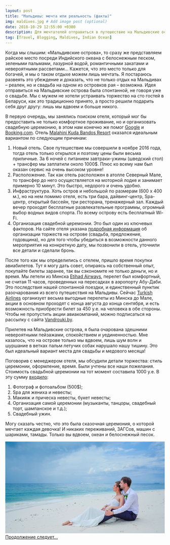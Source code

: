 ```yaml
---
layout: post
title: "Мальдивы: мечта или реальность (факты)"
img: maldives.jpg # Add image post (optional)
date: 2018-10-29 12:55:00 +0300
description: Для мечтателей отправиться в путешествие на Мальдивские острова и организовать там свадебную церемонию. # Add post description (optional)
tag: [Travel, Blogging, Maldives, Indian Ocean]
---
```

Когда мы слышим: «Мальдивские острова», то сразу же представляем райское место посреди Индийского океана с белоснежным песком, зелеными пальмами, лазурной водой, романтичными закатами и невероятными рассветами… Кажется, что это место только для богачей, и мы о таком отдыхе можем лишь мечтать. Я постараюсь развеять это убеждение и доказать, что не только отдых на Мальдивах – реален, но и свадьба на одном из островков рая – возможна. 
Идея отправиться на Мальдивские острова была спонтанной, не говоря уже о свадьбе. Мы с мужем не хотели устраивать торжество на сто гостей в Беларуси, как это традиционно принято, а просто решили подарить себя друг другу: лишь мы вдвоем и больше никого. 


В первую очередь, мы занялись поиском отеля, который мог бы предоставить не только комфортное проживание, но и организовать свадебную церемонию, в этом нам конечно же помог [Google](https://www.google.com/) и [Booking.com](https://www.booking.com/). Отель [Malahini Kuda Bandos Resort](http://www.malahini.mv/index.html#!/) оказался идеальным вариантом по следующим причинам:

1. Новый отель. Свое путешествие мы совершили в ноябре 2016 года, тогда отель только открылся и поэтому цены были весьма приличные. За 6 ночей с питанием завтраки-ужины (шведский стол) + трансфер мы заплатили около 1000$. Плюс ко всему нам был оказан сервис на очень высоком уровне!
2. Расположение. Так как отель расположен в атолле Северный Мале, то трансфер до него осуществляется на моторной лодке и занимает примерно 10 минут. Это быстро, недорого и очень удобно. 
3. Инфраструктура. Хоть остров и небольшой по размерам (600 х 400 м.), но на нем помимо отеля, есть три бара, дайвинг-центр, Spa-центр, открытый бассейн, три ресторана, тренажерный зал. Каждый вечер проходят бесплатные развлекательные программы, огромный выбор водных видов спорта. По всему острову есть бесплатный Wi-Fi.
4. Организация свадебной церемонии. Это был один из ключевых факторов. На сайте отеля указана [подробная информация](http://www.malahini.mv/#!/romance) об организации торжеств на острове (свадьба, предложение, годовщина), но для того чтобы убедиться в возможности данного мероприятия на конкретную дату, мы позвонили в отель, уточнили все детали и сделали бронь.


После того как мы определились с отелем, пришло время покупки авиабилетов. Тут я могу дать совет, опираясь на собственный опыт, покупайте билеты заранее, так вы сэкономите не только деньги, но и время. Мы летели из Минска [Etihad Airways](https://www.etihad.com/en-us/), перелет был комфортный, не считая 11 часов, проведенных на пересадках в аэропорту Абу-Даби. Это последствия нашей спонтанной поездки, и единственный пунктик разочарования из всего путешествия на Мальдивы. 
Сейчас [Turkish Airlines](https://www.turkishairlines.com/ru-ru/) организует весьма выгодные перелеты из Минска до Мале, акции в основном проходят с конца августа до конца сентября, и есть возможность приобрести билет за 450 у.е. на человека в обе стороны. Чтобы не пропустить акции авиакомпаний, можно подписаться на рассылку с сайта [Vandrouki.by](https://vandrouki.by/). 


Прилетев на Мальдивские острова, я была очарована здешними невероятными пейзажами, спокойствием и уединенностью. Мне казалось, что на острове только мы вдвоем, лишь шум волн и шуршание в ветках пальм летучих собак нарушало нашу тишину. Это был идеальный вариант места для свадьбы и медового месяца! 

Поговорив с менеджером отеля, мы обсудили детали торжества: стиль церемонии, оформление, время. Были учтены все наши пожелания. Стоимость свадьбной церемонии на тот момент составила 1000 у.е. В эту сумму [входило](http://www.malahini.mv/#!/romance/weddings): 

1.	Фотограф и фотоальбом (500$);
2.	Spa для жениха и невесты;
3.	Макияж и прическа невесты, букет невесты;
4.	Организация самой церемонии (музыканты, танцоры, свадебный торт, шампанское и т.д.);
5.	Свадебный ужин. 

Могу сказать честно, что это была сказочная церемония, о которой мечтает каждая девочка! И никаких переживаний, ЗАГСов, машин с шариками, тамады. Только вы вдвоем, океан и белоснежный песок. 

![our wedding](/assets/img/maldives2.jpg)
[Продолжение следует…](http://christina.kuleshevi.ch/maldives-dream-or-reality-part2/)





